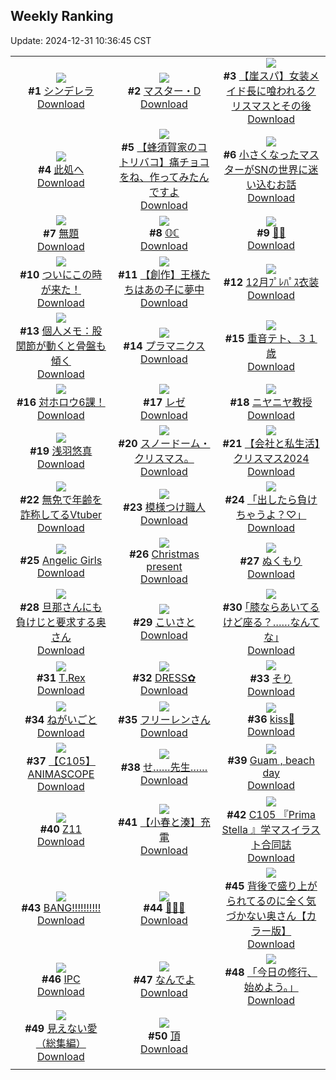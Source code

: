 ## Weekly Ranking
Update: 2024-12-31 10:36:45 CST

|      |      |      |
| :----: | :----: | :----: |
| ![](https://i.pixiv.re/c/240x480/img-master/img/2024/12/24/00/00/03/125465307_p0_master1200.jpg)<br>**#1** [シンデレラ](https://www.pixiv.net/artworks/125465307)<br>[Download](https://i.pixiv.re/img-original/img/2024/12/24/00/00/03/125465307_p0.png) | ![](https://i.pixiv.re/c/240x480/img-master/img/2024/12/24/00/00/34/125465541_p0_master1200.jpg)<br>**#2** [マスター・D](https://www.pixiv.net/artworks/125465541)<br>[Download](https://i.pixiv.re/img-original/img/2024/12/24/00/00/34/125465541_p0.jpg) | ![](https://i.pixiv.re/c/240x480/img-master/img/2024/12/24/18/00/22/125486856_p0_master1200.jpg)<br>**#3** [【崖スパ】女装メイド長に喰われるクリスマスとその後](https://www.pixiv.net/artworks/125486856)<br>[Download](https://i.pixiv.re/img-original/img/2024/12/24/18/00/22/125486856_p0.jpg) |
| ![](https://i.pixiv.re/c/240x480/img-master/img/2024/12/23/19/43/45/125456263_p0_master1200.jpg)<br>**#4** [此処へ](https://www.pixiv.net/artworks/125456263)<br>[Download](https://i.pixiv.re/img-original/img/2024/12/23/19/43/45/125456263_p0.jpg) | ![](https://i.pixiv.re/c/240x480/img-master/img/2024/12/25/17/56/54/125527786_p0_master1200.jpg)<br>**#5** [【蜂須賀家のコトリバコ】痛チョコをね、作ってみたんですよ](https://www.pixiv.net/artworks/125527786)<br>[Download](https://i.pixiv.re/img-original/img/2024/12/25/17/56/54/125527786_p0.jpg) | ![](https://i.pixiv.re/c/240x480/img-master/img/2024/12/25/22/41/04/125540069_p0_master1200.jpg)<br>**#6** [小さくなったマスターがSNの世界に迷い込むお話](https://www.pixiv.net/artworks/125540069)<br>[Download](https://i.pixiv.re/img-original/img/2024/12/25/22/41/04/125540069_p0.jpg) |
| ![](https://i.pixiv.re/c/240x480/img-master/img/2024/12/23/00/24/30/125436762_p0_master1200.jpg)<br>**#7** [無題](https://www.pixiv.net/artworks/125436762)<br>[Download](https://i.pixiv.re/img-original/img/2024/12/23/00/24/30/125436762_p0.png) | ![](https://i.pixiv.re/c/240x480/img-master/img/2024/12/24/00/00/24/125465477_p0_master1200.jpg)<br>**#8** [𝕆ℂ](https://www.pixiv.net/artworks/125465477)<br>[Download](https://i.pixiv.re/img-original/img/2024/12/24/00/00/24/125465477_p0.png) | ![](https://i.pixiv.re/c/240x480/img-master/img/2024/12/24/00/00/27/125465497_p0_master1200.jpg)<br>**#9** [🎄🐱](https://www.pixiv.net/artworks/125465497)<br>[Download](https://i.pixiv.re/img-original/img/2024/12/24/00/00/27/125465497_p0.jpg) |
| ![](https://i.pixiv.re/c/240x480/img-master/img/2024/12/24/07/30/01/125474681_p0_master1200.jpg)<br>**#10** [ついにこの時が来た！](https://www.pixiv.net/artworks/125474681)<br>[Download](https://i.pixiv.re/img-original/img/2024/12/24/07/30/01/125474681_p0.jpg) | ![](https://i.pixiv.re/c/240x480/img-master/img/2024/12/24/00/06/32/125466260_p0_master1200.jpg)<br>**#11** [【創作】王様たちはあの子に夢中](https://www.pixiv.net/artworks/125466260)<br>[Download](https://i.pixiv.re/img-original/img/2024/12/24/00/06/32/125466260_p0.jpg) | ![](https://i.pixiv.re/c/240x480/img-master/img/2024/12/24/16/20/26/125484141_p0_master1200.jpg)<br>**#12** [12月ﾌﾟﾚﾊﾟｽ衣装](https://www.pixiv.net/artworks/125484141)<br>[Download](https://i.pixiv.re/img-original/img/2024/12/24/16/20/26/125484141_p0.jpg) |
| ![](https://i.pixiv.re/c/240x480/img-master/img/2024/12/24/06/00/06/125473379_p0_master1200.jpg)<br>**#13** [個人メモ：股関節が動くと骨盤も傾く](https://www.pixiv.net/artworks/125473379)<br>[Download](https://i.pixiv.re/img-original/img/2024/12/24/06/00/06/125473379_p0.jpg) | ![](https://i.pixiv.re/c/240x480/img-master/img/2024/12/23/00/00/21/125435446_p0_master1200.jpg)<br>**#14** [プラマニクス](https://www.pixiv.net/artworks/125435446)<br>[Download](https://i.pixiv.re/img-original/img/2024/12/23/00/00/21/125435446_p0.jpg) | ![](https://i.pixiv.re/c/240x480/img-master/img/2024/12/25/00/03/55/125503943_p0_master1200.jpg)<br>**#15** [重音テト、３１歳](https://www.pixiv.net/artworks/125503943)<br>[Download](https://i.pixiv.re/img-original/img/2024/12/25/00/03/55/125503943_p0.jpg) |
| ![](https://i.pixiv.re/c/240x480/img-master/img/2024/12/24/18/53/38/125488783_p0_master1200.jpg)<br>**#16** [対ホロウ6課！](https://www.pixiv.net/artworks/125488783)<br>[Download](https://i.pixiv.re/img-original/img/2024/12/24/18/53/38/125488783_p0.jpg) | ![](https://i.pixiv.re/c/240x480/img-master/img/2024/12/24/00/00/26/125465487_p0_master1200.jpg)<br>**#17** [レゼ](https://www.pixiv.net/artworks/125465487)<br>[Download](https://i.pixiv.re/img-original/img/2024/12/24/00/00/26/125465487_p0.png) | ![](https://i.pixiv.re/c/240x480/img-master/img/2024/12/24/00/04/01/125466062_p0_master1200.jpg)<br>**#18** [ニヤニヤ教授](https://www.pixiv.net/artworks/125466062)<br>[Download](https://i.pixiv.re/img-original/img/2024/12/24/00/04/01/125466062_p0.jpg) |
| ![](https://i.pixiv.re/c/240x480/img-master/img/2024/12/24/12/08/30/125479036_p0_master1200.jpg)<br>**#19** [浅羽悠真](https://www.pixiv.net/artworks/125479036)<br>[Download](https://i.pixiv.re/img-original/img/2024/12/24/12/08/30/125479036_p0.jpg) | ![](https://i.pixiv.re/c/240x480/img-master/img/2024/12/24/20/15/41/125492197_p0_master1200.jpg)<br>**#20** [スノードーム・クリスマス。](https://www.pixiv.net/artworks/125492197)<br>[Download](https://i.pixiv.re/img-original/img/2024/12/24/20/15/41/125492197_p0.jpg) | ![](https://i.pixiv.re/c/240x480/img-master/img/2024/12/25/21/24/47/125536217_p0_master1200.jpg)<br>**#21** [【会社と私生活】クリスマス2024](https://www.pixiv.net/artworks/125536217)<br>[Download](https://i.pixiv.re/img-original/img/2024/12/25/21/24/47/125536217_p0.png) |
| ![](https://i.pixiv.re/c/240x480/img-master/img/2024/12/24/20/06/48/125491849_p0_master1200.jpg)<br>**#22** [無免で年齢を詐称してるVtuber](https://www.pixiv.net/artworks/125491849)<br>[Download](https://i.pixiv.re/img-original/img/2024/12/24/20/06/48/125491849_p0.png) | ![](https://i.pixiv.re/c/240x480/img-master/img/2024/12/23/20/30/02/125457725_p0_master1200.jpg)<br>**#23** [模様つけ職人](https://www.pixiv.net/artworks/125457725)<br>[Download](https://i.pixiv.re/img-original/img/2024/12/23/20/30/02/125457725_p0.png) | ![](https://i.pixiv.re/c/240x480/img-master/img/2024/12/24/20/59/08/125494014_p0_master1200.jpg)<br>**#24** [「出したら負けちゃうよ？♡」](https://www.pixiv.net/artworks/125494014)<br>[Download](https://i.pixiv.re/img-original/img/2024/12/24/20/59/08/125494014_p0.png) |
| ![](https://i.pixiv.re/c/240x480/img-master/img/2024/12/23/00/01/39/125435641_p0_master1200.jpg)<br>**#25** [Angelic Girls](https://www.pixiv.net/artworks/125435641)<br>[Download](https://i.pixiv.re/img-original/img/2024/12/23/00/01/39/125435641_p0.jpg) | ![](https://i.pixiv.re/c/240x480/img-master/img/2024/12/24/12/25/20/125479371_p0_master1200.jpg)<br>**#26** [Christmas present](https://www.pixiv.net/artworks/125479371)<br>[Download](https://i.pixiv.re/img-original/img/2024/12/24/12/25/20/125479371_p0.jpg) | ![](https://i.pixiv.re/c/240x480/img-master/img/2024/12/25/16/50/36/125525922_p0_master1200.jpg)<br>**#27** [ぬくもり](https://www.pixiv.net/artworks/125525922)<br>[Download](https://i.pixiv.re/img-original/img/2024/12/25/16/50/36/125525922_p0.jpg) |
| ![](https://i.pixiv.re/c/240x480/img-master/img/2024/12/23/00/49/02/125435851_p0_master1200.jpg)<br>**#28** [旦那さんにも負けじと要求する奥さん](https://www.pixiv.net/artworks/125435851)<br>[Download](https://i.pixiv.re/img-original/img/2024/12/23/00/49/02/125435851_p0.jpg) | ![](https://i.pixiv.re/c/240x480/img-master/img/2024/12/24/04/30/01/125472348_p0_master1200.jpg)<br>**#29** [こいさと](https://www.pixiv.net/artworks/125472348)<br>[Download](https://i.pixiv.re/img-original/img/2024/12/24/04/30/01/125472348_p0.png) | ![](https://i.pixiv.re/c/240x480/img-master/img/2024/12/23/17/10/49/125452231_p0_master1200.jpg)<br>**#30** [｢膝ならあいてるけど座る？……なんてな｣](https://www.pixiv.net/artworks/125452231)<br>[Download](https://i.pixiv.re/img-original/img/2024/12/23/17/10/49/125452231_p0.jpg) |
| ![](https://i.pixiv.re/c/240x480/img-master/img/2024/12/24/01/30/19/125469178_p0_master1200.jpg)<br>**#31** [T.Rex](https://www.pixiv.net/artworks/125469178)<br>[Download](https://i.pixiv.re/img-original/img/2024/12/24/01/30/19/125469178_p0.png) | ![](https://i.pixiv.re/c/240x480/img-master/img/2024/12/23/00/01/47/125435652_p0_master1200.jpg)<br>**#32** [DRESS✿](https://www.pixiv.net/artworks/125435652)<br>[Download](https://i.pixiv.re/img-original/img/2024/12/23/00/01/47/125435652_p0.png) | ![](https://i.pixiv.re/c/240x480/img-master/img/2024/12/24/23/49/33/125502541_p0_master1200.jpg)<br>**#33** [そり](https://www.pixiv.net/artworks/125502541)<br>[Download](https://i.pixiv.re/img-original/img/2024/12/24/23/49/33/125502541_p0.jpg) |
| ![](https://i.pixiv.re/c/240x480/img-master/img/2024/12/24/00/00/29/125465507_p0_master1200.jpg)<br>**#34** [ねがいごと](https://www.pixiv.net/artworks/125465507)<br>[Download](https://i.pixiv.re/img-original/img/2024/12/24/00/00/29/125465507_p0.jpg) | ![](https://i.pixiv.re/c/240x480/img-master/img/2024/12/24/00/15/46/125466682_p0_master1200.jpg)<br>**#35** [フリーレンさん](https://www.pixiv.net/artworks/125466682)<br>[Download](https://i.pixiv.re/img-original/img/2024/12/24/00/15/46/125466682_p0.png) | ![](https://i.pixiv.re/c/240x480/img-master/img/2024/12/24/00/00/21/125465458_p0_master1200.jpg)<br>**#36** [kiss💏](https://www.pixiv.net/artworks/125465458)<br>[Download](https://i.pixiv.re/img-original/img/2024/12/24/00/00/21/125465458_p0.jpg) |
| ![](https://i.pixiv.re/c/240x480/img-master/img/2024/12/24/18/00/44/125486919_p0_master1200.jpg)<br>**#37** [【C105】ANIMASCOPE](https://www.pixiv.net/artworks/125486919)<br>[Download](https://i.pixiv.re/img-original/img/2024/12/24/18/00/44/125486919_p0.jpg) | ![](https://i.pixiv.re/c/240x480/img-master/img/2024/12/24/00/00/32/125465530_p0_master1200.jpg)<br>**#38** [せ……先生……](https://www.pixiv.net/artworks/125465530)<br>[Download](https://i.pixiv.re/img-original/img/2024/12/24/00/00/32/125465530_p0.jpg) | ![](https://i.pixiv.re/c/240x480/img-master/img/2024/12/24/15/34/02/125483032_p0_master1200.jpg)<br>**#39** [Guam , beach day](https://www.pixiv.net/artworks/125483032)<br>[Download](https://i.pixiv.re/img-original/img/2024/12/24/15/34/02/125483032_p0.jpg) |
| ![](https://i.pixiv.re/c/240x480/img-master/img/2024/12/23/11/42/05/125446667_p0_master1200.jpg)<br>**#40** [Z11](https://www.pixiv.net/artworks/125446667)<br>[Download](https://i.pixiv.re/img-original/img/2024/12/23/11/42/05/125446667_p0.png) | ![](https://i.pixiv.re/c/240x480/img-master/img/2024/12/24/20/06/07/125491822_p0_master1200.jpg)<br>**#41** [【小春と湊】充電](https://www.pixiv.net/artworks/125491822)<br>[Download](https://i.pixiv.re/img-original/img/2024/12/24/20/06/07/125491822_p0.png) | ![](https://i.pixiv.re/c/240x480/img-master/img/2024/12/24/08/12/11/125475318_p0_master1200.jpg)<br>**#42** [C105 『Prima Stella 』学マスイラスト合同誌](https://www.pixiv.net/artworks/125475318)<br>[Download](https://i.pixiv.re/img-original/img/2024/12/24/08/12/11/125475318_p0.jpg) |
| ![](https://i.pixiv.re/c/240x480/img-master/img/2024/12/24/11/37/42/125478370_p0_master1200.jpg)<br>**#43** [BANG!!!!!!!!!!](https://www.pixiv.net/artworks/125478370)<br>[Download](https://i.pixiv.re/img-original/img/2024/12/24/11/37/42/125478370_p0.jpg) | ![](https://i.pixiv.re/c/240x480/img-master/img/2024/12/23/00/00/47/125435535_p0_master1200.jpg)<br>**#44** [💜🦋🖤](https://www.pixiv.net/artworks/125435535)<br>[Download](https://i.pixiv.re/img-original/img/2024/12/23/00/00/47/125435535_p0.png) | ![](https://i.pixiv.re/c/240x480/img-master/img/2024/12/24/00/00/40/125465587_p0_master1200.jpg)<br>**#45** [背後で盛り上がられてるのに全く気づかない奥さん【カラー版】](https://www.pixiv.net/artworks/125465587)<br>[Download](https://i.pixiv.re/img-original/img/2024/12/24/00/00/40/125465587_p0.jpg) |
| ![](https://i.pixiv.re/c/240x480/img-master/img/2024/12/24/19/42/20/125490697_p0_master1200.jpg)<br>**#46** [IPC](https://www.pixiv.net/artworks/125490697)<br>[Download](https://i.pixiv.re/img-original/img/2024/12/24/19/42/20/125490697_p0.jpg) | ![](https://i.pixiv.re/c/240x480/img-master/img/2024/12/24/00/00/37/125465570_p0_master1200.jpg)<br>**#47** [なんでよ](https://www.pixiv.net/artworks/125465570)<br>[Download](https://i.pixiv.re/img-original/img/2024/12/24/00/00/37/125465570_p0.jpg) | ![](https://i.pixiv.re/c/240x480/img-master/img/2024/12/23/00/02/17/125435707_p0_master1200.jpg)<br>**#48** [「今日の修行、始めよう。」](https://www.pixiv.net/artworks/125435707)<br>[Download](https://i.pixiv.re/img-original/img/2024/12/23/00/02/17/125435707_p0.png) |
| ![](https://i.pixiv.re/c/240x480/img-master/img/2024/12/24/00/06/06/125466227_p0_master1200.jpg)<br>**#49** [見えない愛（総集編）](https://www.pixiv.net/artworks/125466227)<br>[Download](https://i.pixiv.re/img-original/img/2024/12/24/00/06/06/125466227_p0.png) | ![](https://i.pixiv.re/c/240x480/img-master/img/2024/12/23/00/19/43/125436599_p0_master1200.jpg)<br>**#50** [頂](https://www.pixiv.net/artworks/125436599)<br>[Download](https://i.pixiv.re/img-original/img/2024/12/23/00/19/43/125436599_p0.jpg) |
|      |
